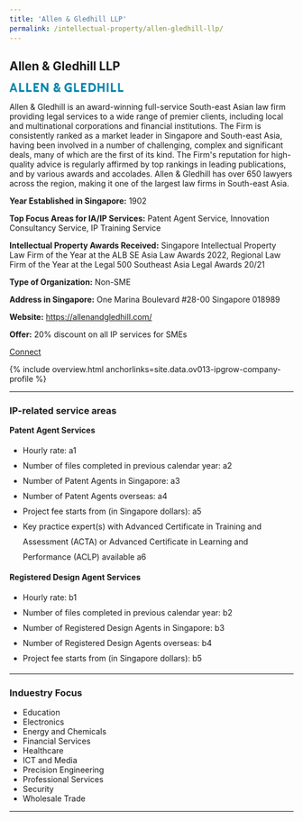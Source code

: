 ```yaml
---
title: 'Allen & Gledhill LLP'
permalink: /intellectual-property/allen-gledhill-llp/
---
```


## Allen & Gledhill LLP

<img src='/images/ipgrow/companies/AllenGledhill.png' style='width: 40% !important' aria-hidden='true'>

Allen & Gledhill is an award-winning full-service South-east Asian law firm providing legal services to a wide range of premier clients, including local and multinational corporations and financial institutions. 
The Firm is consistently ranked as a market leader in Singapore and South-east Asia, having been involved in a number of challenging, complex and significant deals, many of which are the first of its kind. The Firm's reputation for high-quality advice is regularly affirmed by top rankings in leading publications, and by various awards and accolades. Allen & Gledhill has over 650 lawyers across the region, making it one of the largest law firms in South-east Asia.

<b>Year Established in Singapore:</b> 1902

<b>Top Focus Areas for IA/IP Services:</b> Patent Agent Service, Innovation Consultancy Service, IP Training Service

<b>Intellectual Property Awards Received:</b> Singapore Intellectual Property Law Firm of the Year at the ALB SE Asia Law Awards 2022, Regional Law Firm of the Year at the Legal 500 Southeast Asia Legal Awards 20/21

<b>Type of Organization:</b> Non-SME

<b>Address in Singapore:</b> One Marina Boulevard #28-00 Singapore 018989

<b>Website:</b> <a href='https://allenandgledhill.com/'>https://allenandgledhill.com/</a>

<b>Offer:</b> 20% discount on all IP services for SMEs

<a class='btn' href='https://www.gobusiness.gov.sg' target='_blank' rel='noopener'>Connect</a>

{% include overview.html anchorlinks=site.data.ov013-ipgrow-company-profile %}

---
<a name='ip-related-service-areas'></a>
### IP-related service areas

**Patent Agent Services**

<ul>
<li style='line-height: 27px; margin: 0px 0px !important'>Hourly rate:  a1</li>
<li style='line-height: 27px; margin: 0px 0px !important'>Number of files completed in previous calendar year: a2</li>
<li style='line-height: 27px; margin: 0px 0px !important'>Number of Patent Agents in Singapore: a3</li>
<li style='line-height: 27px; margin: 0px 0px !important'>Number of Patent Agents overseas: a4</li>
<li style='line-height: 27px; margin: 0px 0px !important'>Project fee starts from (in Singapore dollars):  a5</li>
<li style='line-height: 27px; margin: 0px 0px !important'>Key practice expert(s) with Advanced Certificate in Training and Assessment (ACTA) or Advanced Certificate in Learning and Performance (ACLP) available a6</li>
</ul>

**Registered Design Agent Services**

<ul>
<li style='line-height: 27px; margin: 0px 0px !important'>Hourly rate: b1</li>
<li style='line-height: 27px; margin: 0px 0px !important'>Number of files completed in previous calendar year: b2</li>
<li style='line-height: 27px; margin: 0px 0px !important'>Number of Registered Design Agents in Singapore: b3</li>
<li style='line-height: 27px; margin: 0px 0px !important'>Number of Registered Design Agents overseas: b4</li>
<li style='line-height: 27px; margin: 0px 0px !important'>Project fee starts from (in Singapore dollars): b5</li>
</ul>

---
<a name='industry-focus'></a>
### Induestry Focus

<ul><li> Education</li><li>Electronics</li><li>Energy and Chemicals</li><li>Financial Services</li><li>Healthcare</li><li>ICT and Media</li><li>Precision Engineering</li><li>Professional Services</li><li>Security</li><li>Wholesale Trade</li></ul>

---
